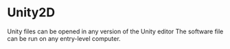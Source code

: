 # Unity2D
Unity files can be opened in any version of the Unity editor
The software file can be run on any entry-level computer.

